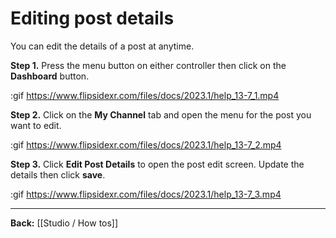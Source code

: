 # Editing post details

You can edit the details of a post at anytime.

**Step 1.** Press the menu button on either controller then click on the **Dashboard** button.

:gif https://www.flipsidexr.com/files/docs/2023.1/help_13-7_1.mp4

**Step 2.** Click on the **My Channel** tab and open the menu for the post you want to edit.

:gif https://www.flipsidexr.com/files/docs/2023.1/help_13-7_2.mp4

**Step 3.** Click **Edit Post Details** to open the post edit screen. Update the details then click **save**.

:gif https://www.flipsidexr.com/files/docs/2023.1/help_13-7_3.mp4

---

**Back:** [[Studio / How tos]]

